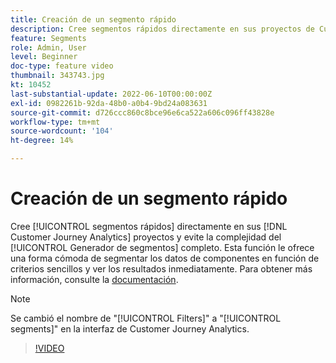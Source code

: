```yaml
---
title: Creación de un segmento rápido
description: Cree segmentos rápidos directamente en sus proyectos de Customer Journey Analytics y evite la complejidad del Generador de segmentos completo. Esta función le ofrece una forma cómoda de segmentar los datos de componentes en función de criterios sencillos y ver los resultados inmediatamente.
feature: Segments
role: Admin, User
level: Beginner
doc-type: feature video
thumbnail: 343743.jpg
kt: 10452
last-substantial-update: 2022-06-10T00:00:00Z
exl-id: 0982261b-92da-48b0-a0b4-9bd24a083631
source-git-commit: d726ccc860c8bce96e6ca522a606c096ff43828e
workflow-type: tm+mt
source-wordcount: '104'
ht-degree: 14%

---
```


# Creación de un segmento rápido

Cree [!UICONTROL segmentos rápidos] directamente en sus [!DNL Customer Journey Analytics] proyectos y evite la complejidad del [!UICONTROL Generador de segmentos] completo. Esta función le ofrece una forma cómoda de segmentar los datos de componentes en función de criterios sencillos y ver los resultados inmediatamente. Para obtener más información, consulte la [documentación](https://experienceleague.adobe.com/en/docs/analytics-platform/using/cja-components/cja-segments/quick-filters).

>[!NOTE]
>
> Se cambió el nombre de &quot;[!UICONTROL Filters]&quot; a &quot;[!UICONTROL segments]&quot; en la interfaz de Customer Journey Analytics.

>[!VIDEO](https://video.tv.adobe.com/v/343743/?quality=12&learn=on)
